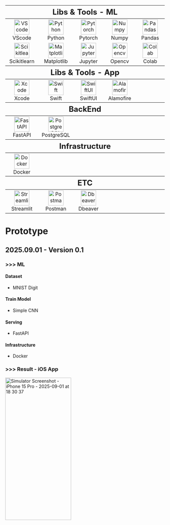 <table>
  <thead>
    <tr>
        <th colspan="5" style="font-size: 24px;">Libs & Tools - ML</th>
    </tr>
  </thead>
  <tr>
    <td align="center" width="100">
        <img src="https://cdn.jsdelivr.net/gh/devicons/devicon/icons/vscode/vscode-original.svg" width="48" height="48" alt="VScode" /><br>VScode
    </td>
    <td align="center" width="100">
        <img src="https://cdn.jsdelivr.net/gh/devicons/devicon/icons/python/python-original.svg" width="48" height="48" alt="Python" /><br>Python
    </td>
    <td align="center" width="100">
        <img src="https://cdn.jsdelivr.net/gh/devicons/devicon/icons/pytorch/pytorch-original.svg" width="48" height="48" alt="Pytorch" /><br>Pytorch
    </td>
    <td align="center" width="100">
        <img src="https://cdn.jsdelivr.net/gh/devicons/devicon/icons/numpy/numpy-original.svg" width="48" height="48" alt="Numpy" /><br>Numpy
    </td>
    <td align="center" width="100">
        <img src="https://cdn.jsdelivr.net/gh/devicons/devicon/icons/pandas/pandas-original.svg" width="48" height="48" alt="Pandas" /><br>Pandas
    </td>
  </tr>

  <tr>
    <td align="center" width="100">
        <img src="https://cdn.jsdelivr.net/gh/devicons/devicon/icons/scikitlearn/scikitlearn-original.svg" width="48" height="48" alt="Scikitlearn" /><br>Scikitlearn
    </td>
    <td align="center" width="100">
        <img src="https://cdn.jsdelivr.net/gh/devicons/devicon/icons/matplotlib/matplotlib-original.svg" width="48" height="48" alt="Matplotlib" /><br>Matplotlib
    </td>
    <td align="center" width="100">
        <img src="https://cdn.jsdelivr.net/gh/devicons/devicon/icons/jupyter/jupyter-original.svg" width="48" height="48" alt="Jupyter" /><br>Jupyter
    </td>
    <td align="center" width="100">
        <img src="https://cdn.jsdelivr.net/gh/devicons/devicon/icons/opencv/opencv-original.svg" width="48" height="48" alt="Opencv" /><br>Opencv
    </td>
    <td align="center" width="100">
        <img src="https://cdn.jsdelivr.net/gh/devicons/devicon/icons/googlecolab/googlecolab-original.svg" width="48" height="48" alt="Colab" /><br>Colab
    </td>
  </tr>

  <tr>
    <thead>
        <tr>
            <th colspan="5" style="font-size: 24px;">Libs & Tools - App
            </th>
        </tr>
    </thead>
    <td align="center" width="100">
        <img src="https://cdn.jsdelivr.net/gh/devicons/devicon/icons/xcode/xcode-original.svg" width="48" height="48" alt="Xcode" /><br>Xcode
    </td>
    <td align="center" width="100">
        <img src="https://cdn.jsdelivr.net/gh/devicons/devicon/icons/swift/swift-original.svg" width="48" height="48" alt="Swift" /><br>Swift
    </td>
    <td align="center" width="100">
        <img src="https://img.icons8.com/fluent/512/swiftui.png" width="48" height="48" alt="SwiftUI" /><br>SwiftUI
    </td>
    <td align="center" width="100">
        <img src="https://avatars.githubusercontent.com/u/7774181?s=280&v=4" width="48" height="48" alt="Alamofire" /><br>Alamofire
    </td>
    <td align="center" width="100">
    </td>
  </tr>

  <tr>
    <thead>
        <tr>
            <th colspan="5" style="font-size: 24px;">BackEnd
            </th>
        </tr>
    </thead>
    <td align="center" width="100">
        <img src="https://cdn.jsdelivr.net/gh/devicons/devicon/icons/fastapi/fastapi-original.svg" width="48" height="48" alt="FastAPI" /><br>FastAPI
    </td>
    <td align="center" width="100">
        <img src="https://cdn.jsdelivr.net/gh/devicons/devicon/icons/postgresql/postgresql-original.svg" width="48" height="48" alt="PostgreSQL" /><br>PostgreSQL
    </td>
    <td align="center" width="100">
    </td>
    <td align="center" width="100">
    </td>
    <td align="center" width="100">
    </td>
  </tr>

  <tr>
    <thead>
        <tr>
            <th colspan="5" style="font-size: 24px;">Infrastructure
            </th>
        </tr>
    </thead>
    <td align="center" width="100">
        <img src="https://cdn.jsdelivr.net/gh/devicons/devicon/icons/docker/docker-original.svg" width="48" height="48" alt="Docker" /><br>Docker
    </td>
    <td align="center" width="100">
    </td>
    <td align="center" width="100">
    </td>
    <td align="center" width="100">
    </td>
    <td align="center" width="100">
    </td>
  </tr>

  <tr>
    <thead>
        <tr>
            <th colspan="5" style="font-size: 24px;">ETC
            </th>
        </tr>
    </thead>
    <td align="center" width="100">
        <img src="https://cdn.jsdelivr.net/gh/devicons/devicon/icons/streamlit/streamlit-original.svg" width="48" height="48" alt="Streamlit" /><br>Streamlit
    </td>
    <td align="center" width="100">
        <img src="https://cdn.jsdelivr.net/gh/devicons/devicon/icons/postman/postman-original.svg" width="48" height="48" alt="Postman" /><br>Postman
    </td>
    <td align="center" width="100">
        <img src="https://cdn.jsdelivr.net/gh/devicons/devicon/icons/dbeaver/dbeaver-original.svg" width="48" height="48" alt="Dbeaver" /><br>Dbeaver
    </td>
    <td align="center" width="100">
    </td>
    <td align="center" width="100">
    </td>
  </tr>
</table>

# Prototype

## 2025.09.01 - Version 0.1

### >>> ML
#### Dataset
- MNIST Digit
#### Train Model
- Simple CNN
#### Serving
- FastAPI
#### Infrastructure
- Docker

### >>> Result - iOS App
  
<img width="208" height="450" alt="Simulator Screenshot - iPhone 15 Pro - 2025-09-01 at 18 30 37" src="https://github.com/user-attachments/assets/8df15240-fcf9-4e0e-98fe-54668e33adbe" />
